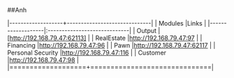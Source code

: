 ##Anh



|-------------------+------------------------------|
| Modules           |Links                         |
|-------------------|:-----------------------------|
| Output            |[http://192.168.79.47:62113]  |
| RealEstate        |http://192.168.79.47:97       |
| Financing         |http://192.168.79.47:96       |
| Pawn              |http://192.168.79.47:62117    |
| Personal Security |http://192.168.79.47:116      |
| Customer          |http://192.168.79.47:98       |
|===================+==============================|

